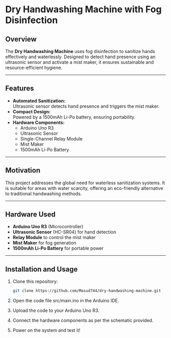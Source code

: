 # Dry Handwashing Machine with Fog Disinfection  

## Overview  
The **Dry Handwashing Machine** uses fog disinfection to sanitize hands effectively and waterlessly. Designed to detect hand presence using an ultrasonic sensor and activate a mist maker, it ensures sustainable and resource-efficient hygiene.  

---

## Features  
- **Automated Sanitization:**  
   Ultrasonic sensor detects hand presence and triggers the mist maker.  
- **Compact Design:**  
   Powered by a 1500mAh Li-Po battery, ensuring portability.  
- **Hardware Components:**  
  - Arduino Uno R3  
  - Ultrasonic Sensor  
  - Single-Channel Relay Module  
  - Mist Maker  
  - 1500mAh Li-Po Battery  

---

## Motivation  
This project addresses the global need for waterless sanitization systems. It is suitable for areas with water scarcity, offering an eco-friendly alternative to traditional handwashing methods.  

---

## Hardware Used  
- **Arduino Uno R3** (Microcontroller)  
- **Ultrasonic Sensor** (HC-SR04) for hand detection  
- **Relay Module** to control the mist maker  
- **Mist Maker** for fog generation  
- **1500mAh Li-Po Battery** for portable power  

---

## Installation and Usage  
1. Clone this repository:  
   ```bash
   git clone https://github.com/Masud744/dry-handwashing-machine.git

2. Open the code file src/main.ino in the Arduino IDE.


3. Upload the code to your Arduino Uno R3.


4. Connect the hardware components as per the schematic provided.


5. Power on the system and test it!
